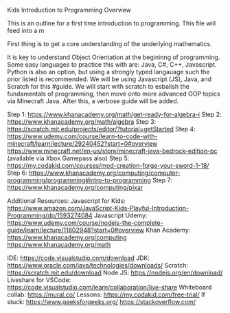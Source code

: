 Kids Introduction to Programming Overview 

This is an outline for a first time introduction to programming. This file will feed into a m

First thing is to get a core understanding of the underlying mathematics. 

It is key to understand Object Orientation at the begininng of programming. Some easy languages to practice this with are: Java, C#, C++, Javascript. Python is also an option, but using a strongly typed langauage such the prior listed is recommended. We will be using Javascript (JS), Java, and Scratch for this #guide. We will start with scratch to esbalish the fundamentals of programming, then move onto more advanced OOP topics via Minecraft Java. After this, a verbose guide will be added.

Step 1: https://www.khanacademy.org/math/get-ready-for-algebra-i 
Step 2: https://www.khanacademy.org/math/algebra
Step 3: https://scratch.mit.edu/projects/editor/?tutorial=getStarted
Step 4: https://www.udemy.com/course/learn-to-code-with-minecraft/learn/lecture/29240452?start=0#overview
        https://www.minecraft.net/en-us/store/minecraft-java-bedrock-edition-pc (available via Xbox Gamepass also) 
Step 5: https://my.codakid.com/courses/mod-creation-forge-your-sword-1-18/
Step 6: https://www.khanacademy.org/computing/computer-programming/programming#intro-to-programming
Step 7: https://www.khanacademy.org/computing/pixar

Additional Resources:
Javascript for Kids: https://www.amazon.com/JavaScript-Kids-Playful-Introduction-Programming/dp/1593274084
Javascript Udemy: https://www.udemy.com/course/nodejs-the-complete-guide/learn/lecture/11602948?start=0#overview
Khan Academy: https://www.khanacademy.org/computing
              https://www.khanacademy.org/math
              
IDE: https://code.visualstudio.com/download
JDK: https://www.oracle.com/java/technologies/downloads/
Scratch: https://scratch.mit.edu/download
Node JS: https://nodejs.org/en/download/
Liveshare for VSCode: https://code.visualstudio.com/learn/collaboration/live-share
Whiteboard collab: https://mural.co/
Lessons: https://my.codakid.com/free-trial/
If stuck: https://www.geeksforgeeks.org/
          https://stackoverflow.com/



